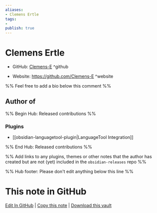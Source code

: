 ```yaml
---
aliases:
- Clemens Ertle
tags:
- 
publish: true
---
```


# Clemens Ertle

- GitHub: [Clemens-E](https://github.com/Clemens-E/) ^github
<!-- - Discord: `@` ^discord-->
- Website: <https://github.com/Clemens-E> ^website
<!-- - [[Publish sites|Publish site]]: ^publish-->

%% Feel free to add a bio below this comment %%


## Author of

%% Begin Hub: Released contributions %%
### Plugins
- [[obsidian-languagetool-plugin|LanguageTool Integration]]

%% End Hub: Released contributions %%

%% Add links to any plugins, themes or other notes that the author has created but are not (yet) included in the `obsidian-releases` repo %%

<!--
### Unlisted plugins
-->

<!--
### Others
-->

<!--
## Sponsor this author

- [[GitHub sponsors]]: [Sponsor @Clemens-E on GitHub Sponsors](https://github.com/sponsors/Clemens-E) ^github-sponsor
- [[Buy me a coffee]]: ^buy-me-a-coffee
- [[PayPal]]: ^paypal
- [[Patreon]]: ^patreon

-->

<!--
## Follow this author
-->

<!-- - [[YouTube Channels|On YouTube]]: <https://> ^youtube-->
<!-- - Twitter: <https://> ^twitter-->
<!-- - ... -->

%% Hub footer: Please don't edit anything below this line %%

# This note in GitHub

<span class="git-footer">[Edit In GitHub](https://github.dev/obsidian-community/obsidian-hub/blob/main/01%20-%20Community/People/Clemens-E.md "git-hub-edit-note") | [Copy this note](https://raw.githubusercontent.com/obsidian-community/obsidian-hub/main/01%20-%20Community/People/Clemens-E.md "git-hub-copy-note") | [Download this vault](https://github.com/obsidian-community/obsidian-hub/archive/refs/heads/main.zip "git-hub-download-vault") </span>
